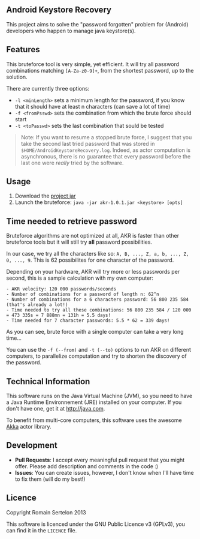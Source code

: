 ## Android Keystore Recovery

This project aims to solve the "password forgotten" problem for (Android) developers who happen to manage java keystore(s).

## Features

This bruteforce tool is very simple, yet efficient. It will try all password combinations matching `[A-Za-z0-9]+`, from the shortest password, up to the solution.

There are currently three options:

* `-l <minLength>` sets a minimum length for the password, if you know that it should have at least n characters (can save a lot of time)
* `-f <fromPsswd>` sets the combination from which the brute force should start
* `-t <toPasswd>` sets the last combination that sould be tested

> Note: If you want to resume a stopped brute force, I suggest that you take the second last tried password that was stored in `$HOME/AndroidKeystoreRecovery.log`. Indeed, as actor computation is asynchronous, there is no guarantee that every password before the last one were _really_ tried by the software.

## Usage

1. Download the [project jar](http://download.bluepyth.fr/releases/akr-1.0.1.jar)
2. Launch the bruteforce: `java -jar akr-1.0.1.jar <keystore> [opts]`

## Time needed to retrieve password

Bruteforce algorithms are not optimized at all, AKR is faster than other bruteforce tools but it will still try __all__ password possibilities.

In our case, we try all the characters like so: `A, B, ..., Z, a, b, ..., Z, 0, ..., 9`. This is 62 possibilites for one character of the password.

Depending on your hardware, AKR will try more or less passwords per second, this is a sample calculation with my own computer:

```
- AKR velocity: 120 000 passwords/seconds
- Number of combinations for a password of length n: 62^n
- Number of combinations for a 6 characters password: 56 800 235 584 (that's already a lot!)
- Time needed to try all these combinations: 56 800 235 584 / 120 000 = 473 335s = 7 888mn = 131h = 5.5 days!
- Time needed for 7 character passwords: 5.5 * 62 = 339 days!
```

As you can see, brute force with a single computer can take a very long time...

You can use the `-f (--from)` and `-t (--to)` options to run AKR on different computers, to parallelize computation and try to shorten the discovery of the password.

## Technical Information

This software runs on the Java Virtual Machine (JVM), so you need to have a Java Runtime Environnement (JRE) installed on your computer. If you don't have one, get it at http://java.com.

To benefit from multi-core computers, this software uses the awesome [Akka](http://akka.io) actor library.

## Development

* __Pull Requests__: I accept every meaningful pull request that you might offer. Please add description and comments in the code :)
* __Issues__: You can create issues, however, I don't know when I'll have time to fix them (will do my best!)

## Licence

Copyright Romain Sertelon 2013

This software is licenced under the GNU Public Licence v3 (GPLv3), you can find it in the `LICENCE` file.
